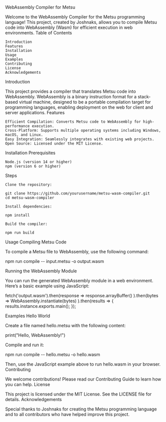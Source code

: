 WebAssembly Compiler for Metsu

Welcome to the WebAssembly Compiler for the Metsu programming language! This project, created by Joshnaks, allows you to compile Metsu code into WebAssembly (Wasm) for efficient execution in web environments.
Table of Contents

    Introduction
    Features
    Installation
    Usage
    Examples
    Contributing
    License
    Acknowledgements

Introduction

This project provides a compiler that translates Metsu code into WebAssembly. WebAssembly is a binary instruction format for a stack-based virtual machine, designed to be a portable compilation target for programming languages, enabling deployment on the web for client and server applications.
Features

    Efficient Compilation: Converts Metsu code to WebAssembly for high-performance execution.
    Cross-Platform: Supports multiple operating systems including Windows, macOS, and Linux.
    Easy Integration: Seamlessly integrates with existing web projects.
    Open Source: Licensed under the MIT License.

Installation
Prerequisites

    Node.js (version 14 or higher)
    npm (version 6 or higher)

Steps

    Clone the repository:

    git clone https://github.com/yourusername/metsu-wasm-compiler.git
    cd metsu-wasm-compiler

    Install dependencies:

    npm install

    Build the compiler:

    npm run build

Usage
Compiling Metsu Code

To compile a Metsu file to WebAssembly, use the following command:

npm run compile -- input.metsu -o output.wasm

Running the WebAssembly Module

You can run the generated WebAssembly module in a web environment. Here’s a basic example using JavaScript:

fetch('output.wasm').then(response =>
  response.arrayBuffer()
).then(bytes =>
  WebAssembly.instantiate(bytes)
).then(results => {
  results.instance.exports.main();
});

Examples
Hello World

Create a file named hello.metsu with the following content:

print("Hello, WebAssembly!")

Compile and run it:

npm run compile -- hello.metsu -o hello.wasm

Then, use the JavaScript example above to run hello.wasm in your browser.
Contributing

We welcome contributions! Please read our Contributing Guide to learn how you can help.
License

This project is licensed under the MIT License. See the LICENSE file for details.
Acknowledgements

Special thanks to Joshnaks for creating the Metsu programming language and to all contributors who have helped improve this project.
